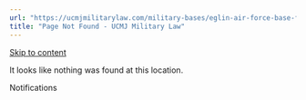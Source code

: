 ```yaml
---
url: "https://ucmjmilitarylaw.com/military-bases/eglin-air-force-base-florida-military-defense-lawyer-ucmj-legal-guide/%7Blocation12"
title: "Page Not Found - UCMJ Military Law"
---
```


[Skip to content](https://ucmjmilitarylaw.com/military-bases/eglin-air-force-base-florida-military-defense-lawyer-ucmj-legal-guide/%7Blocation12#content)

It looks like nothing was found at this location.

Notifications